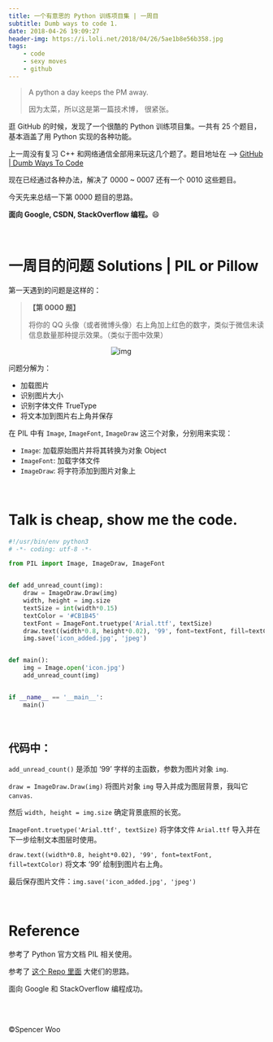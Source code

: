 ```yaml
---
title: 一个有意思的 Python 训练项目集 | 一周目
subtitle: Dumb ways to code 1.
date: 2018-04-26 19:09:27
header-img: https://i.loli.net/2018/04/26/5ae1b8e56b358.jpg
tags:
    - code
    - sexy moves
    - github
---
```


> A python a day keeps the PM away.
>
> 因为太菜，所以这是第一篇技术博， 很紧张。

逛 GitHub 的时候，发现了一个很酷的 Python 训练项目集。一共有 25 个题目，基本涵盖了用 Python 实现的各种功能。

上一周没有复习 C++ 和网络通信全部用来玩这几个题了。题目地址在 --> [GitHub | Dumb Ways To Code](https://github.com/spencerwoo98/Dumb-Ways-To-Code)

现在已经通过各种办法，解决了 0000 ~ 0007 还有一个 0010 这些题目。

今天先来总结一下第 0000 题目的思路。

**面向 Google, CSDN, StackOverflow 编程。**:smile:

<br>

# 一周目的问题 Solutions | PIL or Pillow

第一天遇到的问题是这样的：

> **【第 0000 题】** 
>
> 将你的 QQ 头像（或者微博头像）右上角加上红色的数字，类似于微信未读信息数量那种提示效果。（类似于图中效果）

<div style="display:block; margin-left: auto; margin-right: auto; width:20%; ">

![img](https://i.loli.net/2018/04/26/5ae1bd7469715.jpg)

</div>

问题分解为：

- 加载图片
- 识别图片大小
- 识别字体文件 TrueType
- 将文本加到图片右上角并保存

在 PIL 中有 `Image`, `ImageFont`, `ImageDraw` 这三个对象，分别用来实现：

- `Image`: 加载原始图片并将其转换为对象 Object
- `ImageFont`: 加载字体文件
- `ImageDraw`: 将字符添加到图片对象上

<br>

# Talk is cheap, show me the code.

```python
#!/usr/bin/env python3
# -*- coding: utf-8 -*-

from PIL import Image, ImageDraw, ImageFont


def add_unread_count(img):
    draw = ImageDraw.Draw(img)
    width, height = img.size
    textSize = int(width*0.15)
    textColor = '#CB1B45'
    textFont = ImageFont.truetype('Arial.ttf', textSize)
    draw.text((width*0.8, height*0.02), '99', font=textFont, fill=textColor)
    img.save('icon_added.jpg', 'jpeg')


def main():
    img = Image.open('icon.jpg')
    add_unread_count(img)


if __name__ == '__main__':
    main()

```

<br>

## 代码中：

`add_unread_count()` 是添加 ‘99’ 字样的主函数，参数为图片对象 `img`.

`draw = ImageDraw.Draw(img)` 将图片对象 `img` 导入并成为图层背景，我叫它 `canvas`.

然后 `width, height = img.size` 确定背景底照的长宽。

`ImageFont.truetype('Arial.ttf', textSize)` 将字体文件 `Arial.ttf` 导入并在下一步绘制文本图层时使用。

`draw.text((width*0.8, height*0.02), '99', font=textFont, fill=textColor)` 将文本 ‘99’ 绘制到图片右上角。

最后保存图片文件：`img.save('icon_added.jpg', 'jpeg')`

<br>

# Reference

参考了 Python 官方文档 PIL 相关使用。

参考了 [这个 Repo 里面](https://github.com/Show-Me-the-Code/python) 大佬们的思路。

面向 Google 和 StackOverflow 编程成功。

<br>

<br>

©Spencer Woo
